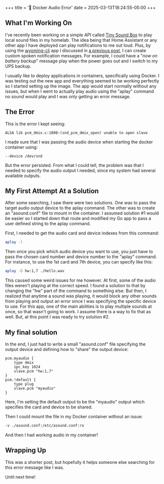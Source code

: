 +++
title = '🐋 Docker Audio Error'
date = 2025-03-13T18:24:55-05:00
+++

## What I'm Working On
I've recently been working on a simple API called [Tiny Sound Box](https://github.com/john-pettigrew/tiny-sound-box) to play local sound files in my homelab. The idea being that Home Assistant or any other app I have deployed can play notifications to me out loud. Plus, by using the [wyoming-cli](https://github.com/john-pettigrew/wyoming-cli) app I discussed in [a previous post](/posts/wyoming-2/), I can create custom spoken notification messages. For example, I could have a "*now on battery backup*" message play when the power goes out and I switch to my UPS backup. 

I usually like to deploy applications in containers, specifically using Docker. I was testing out the new app and everything seemed to be working perfectly so I started setting up the image. The app would start normally without any issues, but when I went to actually play audio using the "aplay" command no sound would play and I was only getting an error message.

## The Error
This is the error I kept seeing: 
```
ALSA lib pcm_dmix.c:1000:(snd_pcm_dmix_open) unable to open slave
```

I made sure that I was passing the audio device when starting the docker container using:
```
--device /dev/snd
```

But the error persisted. From what I could tell, the problem was that I needed to specify the audio output I needed, since my system had several available outputs.

## My First Attempt At a Solution
After some searching, I saw there were two solutions. One was to pass the target audio output device to the aplay command. The other was to create an "asound.conf" file to mount in the container. I assumed solution #1 would be easier so I started down that route and modified my Go app to pass a user defined string to the aplay command.

First, I needed to get the audio card and device indexes from this command:

```bash
aplay -l
```

Then once you pick which audio device you want to use, you just have to pass the chosen card number and device number to the "aplay" command. For instance, to use the 1st card and 7th device, you can specify like this:
```bash
aplay -D hw:1,7 ./hello.wav
```

This caused some weird issues for me however. At first, some of the audio files weren't playing at the correct speed. I found a solution to that by changing the "hw" part of the command to something else. But then, I realized that anytime a sound was playing, it would block any other sounds from playing and output an error since I was specifying the specific device to use. For this app, one of the main abilities is to play multiple sounds at once, so that wasn't going to work. I assume there is a way to fix that as well. But, at this point I was ready to try solution #2.

## My final solution
In the end, I just had to write a small "asound.conf" file specifying the output device and defining how to "share" the output device:
```
pcm.myaudio {
    type dmix
    ipc_key 1024
    slave.pcm "hw:1,7"
}
pcm.!default {
    type plug
    slave.pcm "myaudio"
}
```
Here, I'm setting the default output to be the "myaudio" output which specifies the card and device to be shared.


Then I could mount the file in my Docker container without an issue:
```bash
-v ./asound.conf:/etc/asound.conf:ro
```
And then I had working audio in my container!

## Wrapping Up
This was a shorter post, but hopefully it helps someone else searching for this error message like I was.

Until next time!